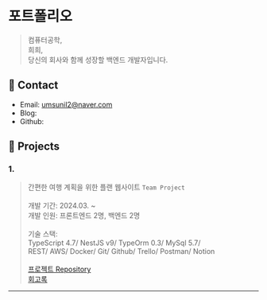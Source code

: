 # 포트폴리오      
> 컴퓨터공학,<br>
> 희희,<br>
> 당신의 회사와 함께 성장할 백엔드 개발자입니다.

## 📍 Contact
- Email: umsunil2@naver.com
- Blog: 
- Github: 
      
## 📍 Projects
### 1. 
> 간편한 여행 계획을 위한 플랜 웹사이트 `Team Project` <br><br>
개발 기간: 2024.03. ~  <br>
개발 인원: 프론트엔드 2명, 백엔드 2명 <br><br>
기술 스택: <br>
TypeScript 4.7/ NestJS v9/ TypeOrm 0.3/ MySql 5.7/ <br>
REST/ AWS/ Docker/ Git/ Github/ Trello/ Postman/ Notion
<br><br>
[프로젝트 Repository](https://github.com/djatjs/)<br>
[회고록](https://naver.com)<br>


***
